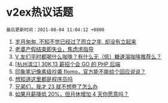 # v2ex热议话题

`最后更新时间：2021-08-04 11:04:12 +0800`

1. [岁月匆匆, 不知不觉已经过了而立之年, 却没有立起来](https://www.v2ex.com/t/793361)
1. [老婆产假结束即失业，焦虑求指导](https://www.v2ex.com/t/793351)
1. [V 友们平时都喝什么咖啡？有什么无（低）糖速溶咖啡推荐么？](https://www.v2ex.com/t/793386)
1. [[杭州滨江] 30K,13 薪招个会 GO 的 PHP 后端](https://www.v2ex.com/t/793415)
1. [印象笔记像素级抄袭 flomo，官方能不能给个回应说说？](https://www.v2ex.com/t/793366)
1. [想知道这里都是程序员吗](https://www.v2ex.com/t/793500)
1. [兄弟们，我才 23 就不想卷了怎么办](https://www.v2ex.com/t/793407)
1. [如果月薪降低 20%，但月休增加 4 天你愿意吗？](https://www.v2ex.com/t/793385)

